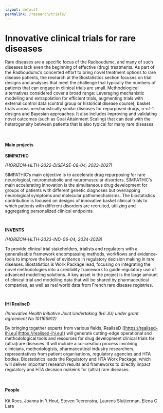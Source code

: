 ```yaml
---
layout: default
permalink: /research/trials/
---
```





# Innovative clinical trials for rare diseases

Rare diseases are a specific focus of the Radboudumc, and many of such diseases lack even the beginning of effective (drug) treatments. As part of the Radboudumc’s concerted effort to bring novel treatment options to rare disease patients, the research at the Biostatistics section focuses on trial designs and analyses that meet the challenge that typically the numbers of patients that can engage in clinical trials are small. Methodological alternatives considered cover a broad range: Leveraging mechanistic modelling and extrapolation for efficient trials, augmenting trials with external control data (control group or historical disease course), basket trials across mechanistically similar diseases for repurposed drugs, n-of-1 designs and Bayesian approaches. It also includes improving and validating novel outcomes (such as Goal Attainment Scaling) that can deal with the heterogeneity between patients that is also typical for many rare diseases.

<br>

#### Main projects
**SIMPATHIC**

_(HORIZON-HLTH-2022-DISEASE-06-04; 2023-2027)_


SIMPATHIC’s main objective is to accelerate drug repurposing for rare neurological, neurometabolic and neuromuscular disorders. SIMPATHIC’s main accelerating innovation is the simultaneous drug development for groups of patients with different genetic diagnoses but overlapping neurological symptoms and molecular pathomechanisms. The biostatistics contribution is focused on designs of innovative basket clinical trials to which patients with different disorders are recruited, utilizing and aggregating personalized clinical endpoints.

<br>

**INVENTS**

_(HORIZON-HLTH-2023-IND-06-04; 2024-2028)_

To provide clinical trial stakeholders, trialists and regulators with a generalisable framework encompassing methods, workflows and evidence-tools to improve the level of evidence in regulatory decision making in rare diseases. Biostatistics is Work Package lead, focusing on integrating the novel methodologies into a credibility framework to guide regulatory use of advanced modelling solutions. A key asset in the project is the large amount of clinical trial and modelling data that will be shared by pharmaceutical companies, as well as real world data from French rare disease registries.

<br>

**IHI RealiseD**

_(Innovative Health Initiative Joint Undertaking (IHI JU) under grant agreement No 101165912)_

By bringing together experts from various fields, RealiseD ([https://realised-ihi.eu](https://realised-ihi.eu)) will generate cutting-edge operational and methodological tools and resources for drug development clinical trials for (ultra)rare diseases. It will include a co-creation process involving clinicians, methodologists, pharmaceutical industry researchers, representatives from patient organisations, regulatory agencies and HTA bodies. Biostatistics leads the Regulatory and HTA Work Package, which will deliver important research results and frameworks to directly impact regulatory and HTA decision makeink for (ultra) rare diseases.

<br>

#### People

Kit Roes, Joanna in 't Hout, Steven Teerenstra, Laurens Sluijterman, Elena G Lara



